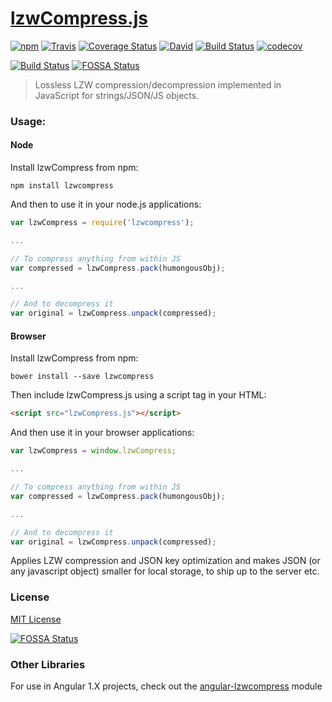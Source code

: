 [lzwCompress.js](http://floydpink.github.io/lzwCompress.js/)
==============

[![npm](https://img.shields.io/npm/v/lzwcompress.svg)](https://www.npmjs.com/package/lzwcompress) [![Travis](https://img.shields.io/travis/floydpink/lzwCompress.js.svg)](https://travis-ci.org/floydpink/lzwCompress.js) [![Coverage Status](https://coveralls.io/repos/github/floydpink/lzwCompress.js/badge.svg?branch=master)](https://coveralls.io/github/floydpink/lzwCompress.js?branch=master) [![David](https://img.shields.io/david/dev/floydpink/lzwCompress.js.svg)](https://david-dm.org/floydpink/lzwCompress.js#info=devDependencies&view=table) [![Build Status](https://saucelabs.com/buildstatus/floydpink)](https://saucelabs.com/beta/builds/4aa2f9473e934e3382029114eb92dc31) [![codecov](https://codecov.io/gh/floydpink/lzwCompress.js/branch/master/graph/badge.svg)](https://codecov.io/gh/floydpink/lzwCompress.js) 

[![Build Status](https://saucelabs.com/browser-matrix/floydpink.svg)](https://saucelabs.com/beta/builds/4aa2f9473e934e3382029114eb92dc31)
[![FOSSA Status](https://app.fossa.io/api/projects/git%2Bgithub.com%2Ffloydpink%2FlzwCompress.js.svg?type=shield)](https://app.fossa.io/projects/git%2Bgithub.com%2Ffloydpink%2FlzwCompress.js?ref=badge_shield)

> Lossless LZW compression/decompression implemented in JavaScript for strings/JSON/JS objects.

### Usage:

#### Node

Install lzwCompress from npm:

```
npm install lzwcompress
```

And then to use it in your node.js applications:

```javascript
var lzwCompress = require('lzwcompress');

...

// To compress anything from within JS
var compressed = lzwCompress.pack(humongousObj);

...

// And to decompress it
var original = lzwCompress.unpack(compressed);
```

#### Browser

Install lzwCompress from npm:

```
bower install --save lzwcompress
```

Then include lzwCompress.js using a script tag in your HTML:

```html
<script src="lzwCompress.js"></script>
```

And then use it in your browser applications:

```javascript
var lzwCompress = window.lzwCompress;

...

// To compress anything from within JS
var compressed = lzwCompress.pack(humongousObj);

...

// And to decompress it
var original = lzwCompress.unpack(compressed);
```

Applies LZW compression and JSON key optimization and makes JSON (or any javascript object) smaller for local storage, to ship up to the server etc.

### License

[MIT License](LICENSE)


[![FOSSA Status](https://app.fossa.io/api/projects/git%2Bgithub.com%2Ffloydpink%2FlzwCompress.js.svg?type=large)](https://app.fossa.io/projects/git%2Bgithub.com%2Ffloydpink%2FlzwCompress.js?ref=badge_large)

### Other Libraries

For use in Angular 1.X projects, check out the [angular-lzwcompress](https://github.com/aengus1/angular-lzwcompress) module
